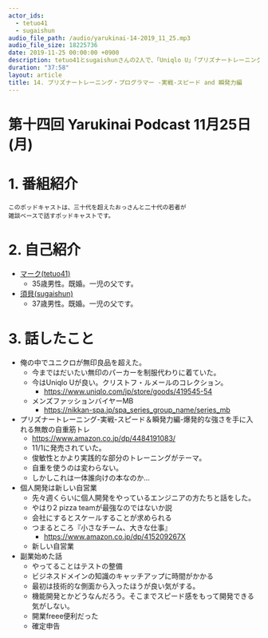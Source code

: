 ```yaml
---
actor_ids:
  - tetuo41
  - sugaishun
audio_file_path: /audio/yarukinai-14-2019_11_25.mp3
audio_file_size: 18225736
date: 2019-11-25 00:00:00 +0900
description: tetuo41とsugaishunさんの2人で、「Uniqlo U」「プリズナートレーニング」「個人開発は新しい自営業」「副業」について話しました。
duration: "37:58"
layout: article
title: 14. プリズナートレーニング・プログラマー -実戦-スピード and 瞬発力編
---
```


# 第十四回 Yarukinai Podcast 11月25日(月)

# 1. 番組紹介
    このポッドキャストは、三十代を超えたおっさんと二十代の若者が
    雑談ベースで話すポッドキャストです。

# 2. 自己紹介
- [マーク(tetuo41)](https://twitter.com/tetuo41)
    - 35歳男性。既婚。一児の父です。
- [須貝(sugaishun)](https://twitter.com/sugaishun)
    - 37歳男性。既婚。一児の父です。

# 3. 話したこと
- 俺の中でユニクロが無印良品を超えた。
    - 今まではだいたい無印のパーカーを制服代わりに着ていた。
    - 今はUniqlo Uが良い。クリストフ・ルメールのコレクション。
        - https://www.uniqlo.com/jp/store/goods/419545-54
    - メンズファッションバイヤーMB
        - https://nikkan-spa.jp/spa_series_group_name/series_mb
- プリズナートレーニング-実戦-スピード＆瞬発力編-爆発的な強さを手に入れる無敵の自重筋トレ
    - https://www.amazon.co.jp/dp/4484191083/
    - 11/1に発売されていた。
    - 俊敏性とかより実践的な部分のトレーニングがテーマ。
    - 自重を使うのは変わらない。
    - しかしこれは一体誰向けの本なのか…
- 個人開発は新しい自営業
    - 先々週くらいに個人開発をやっているエンジニアの方たちと話をした。
    - やはり2 pizza teamが最強なのではないか説
    - 会社にするとスケールすることが求められる
    - つまるところ『小さなチーム、大きな仕事』
        - https://www.amazon.co.jp/dp/415209267X
    - 新しい自営業
- 副業始めた話
    - やってることはテストの整備
    - ビジネスドメインの知識のキャッチアップに時間がかかる
    - 最初は技術的な側面から入ったほうが良い気がする。
    - 機能開発とかどうなんだろう。そこまでスピード感をもって開発できる気がしない。
    - 開業freee便利だった
    - 確定申告
